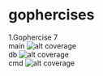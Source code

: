# gophercises

1.Gophercise 7<br>
main ![alt coverage](https://github.com/Dayanand-Chinchure/gophercises/blob/master/Exercise-7/coverage.svg)<br>
db ![alt coverage](https://github.com/chilledblooded/gophercises/blob/master/Exercise-7/db/coverage.svg)<br>
cmd ![alt coverage](https://github.com/chilledblooded/gophercises/blob/master/Exercise-7/cmd/coverage.svg)<br><br>
